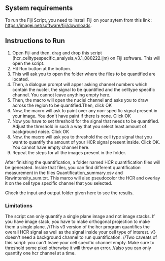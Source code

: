 ## System requirements

To run the Fiji Script, you need to install Fiji on your sytem from this link : https://imagej.net/software/fiji/downloads.

## Instructions to Run

1. Open Fiji and then, drag and drop this script (hcr_celltypespecific_analysis_v3.1_080222.ijm) on Fiji software. This will open the script.
2. Hit Run button at the bottom.
3. This will ask you to open the folder where the files to be quantified are located.
4. Then, a dialogue prompt will apper asking channel numbers which contain the nuclei, the signal to be quantified and the celltype specific channel. You cannot leave anything empty here.
5. Then, the macro will open the nuclei channel and asks you to draw across the region to be quantified.Then, click OK
6. Now, the macro will ask to paint over any non-specific signal present in your image. You don't have paint if there is none. Click OK
7. Now you have to set threshold for the signal that needs to be quantified. Adjust the threshold in such a way that you select least amount of background noise. Click OK
8. Now, the macro will ask you to threshold the cell type signal that you want to quantify the amount of your HCR signal present inside. Click OK. You cannot have empty channel here. 
9. Repeat the steps for all the images present in the folder. 

After finishing the quantification, a folder named HCR quantification files will be generated. Inside that files, you can find different quantification measurement in the files Quantification_summary.csv and Rawintensity_sum.txt. This marco will also pseudocolor the HCR and overlay it on the cell type specific channel that you selected. 

Check the input and output folder given here to see the results. 

### Limitations
The script can only quantify a single plane image and not image stacks. If you have image stack, you have to make orthogonal projection to make them a single plane.
//This v3 version of the hcr program quantifies the overall HCR signal as well as the signal inside your cell type of interest. v3 doesn't need a background channel to run quantification. 
//Two caveats of this script:  you can't leave your cell specific channel empty. Make sure to threshold some pixel otherwise it will throw an error. 
//also you can only quantify  one hcr channel at a time.
